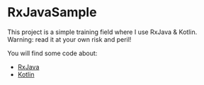RxJavaSample
================

This project is a simple training field where I use RxJava & Kotlin.<br>
Warning: read it at your own risk and peril!

You will find some code about:
* [RxJava](https://github.com/ReactiveX/RxJava)
* [Kotlin](https://kotlinlang.org/)
